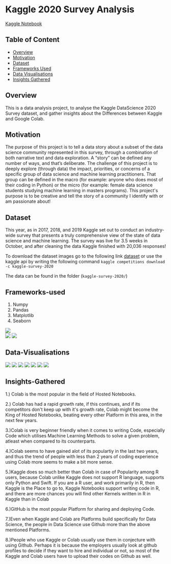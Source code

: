 # Kaggle 2020 Survey Analysis
[Kaggle Notebook](https://www.kaggle.com/adityajha1504/kaggle-vs-colab-clash-of-brothers)

## Table of Content 

* [Overview](#overview) 
* [Motivation](#motivation) 
* [Dataset](#dataset) 
* [Frameworks Used](#frameworks-used) 
* [Data Visualisations](#data-visualisations) 
* [Insights Gathered](#insights-gathered) 


## Overview 
This is a data analysis project, to analyse the Kaggle DataScience 2020 Survey dataset, and gather insights about the Differences between Kaggle and Google Colab. 

## Motivation 
The purpose of this project is to tell a data story about a subset of the data science community represented in this survey, through a combination of both narrative text and data exploration. A “story” can be defined any number of ways, and that’s deliberate. The challenge of this project is to deeply explore (through data) the impact, priorities, or concerns of a specific group of data science and machine learning practitioners. That group can be defined in the macro (for example: anyone who does most of their coding in Python) or the micro (for example: female data science students studying machine learning in masters programs). This project's purpose is to be creative and tell the story of a community I identify with or am passionate about! 

## Dataset 
This year, as in 2017, 2018, and 2019 Kaggle set out to conduct an industry-wide survey that presents a truly comprehensive view of the state of data science and machine learning. The survey was live for 3.5 weeks in October, and after cleaning the data Kaggle finished with 20,036 responses! 

To download the dataset images go to the following link [dataset](https://www.kaggle.com/c/kaggle-survey-2020/data) or use the kaggle api by writing the following command ``` kaggle competitions download -c kaggle-survey-2020 ``` 

The data can be found in the folder (`kaggle-survey-2020/`) 

## Frameworks-used 
1. Numpy
2. Pandas
3. Matplotlib
4. Seaborn 

![](https://forthebadge.com/images/badges/made-with-python.svg) <br> ![](https://d2h0cx97tjks2p.cloudfront.net/blogs/wp-content/uploads/sites/2/2019/07/matplotlib-520x152.png) ![](https://d2h0cx97tjks2p.cloudfront.net/blogs/wp-content/uploads/sites/2/2019/07/Seaborn-logo-300x181.png)
## Data-Visualisations
 ![](images/Plot1.png)
 ![](images/Plot2.png)
 ![](images/Plot3.png)
 ![](images/Plot4.png)
 ![](images/Plot5.png)
 ![](images/Plot6.png)
 ![](images/Plot7.png)

## Insights-Gathered

1.) Colab is the most popular in the field of Hosted Notebooks.

2.) Colab has had a rapid growth rate, if this continues, and if its competitors don't keep up with it's growth rate, Colab might become the King of Hosted Notebooks, beating every other Platform in this area, in the next few years.

3.)Colab is very beginner friendly when it comes to writing Code, especially Code which utilises Machine Learning Methods to solve a given problem, atleast when compared to its counterparts.

4.)Colab seems to have gained alot of its populartiy in the last two years, and thus the trend of people with less than 2 years of coding experience using Colab more seems to make a bit more sense.

5.)Kaggle does so much better than Colab in case of Popularity among R users, because Colab unlike Kaggle does not support R language, supports only Python and Swift. If you are a R user, and work primarily in R, then Kaggle is the Place to go to, Kaggle Notebooks support writing code in R, and there are more chances you will find other Kernels written in R in Kaggle than in Colab

6.)GitHub is the most popular Platform for sharing and deploying Code.

7.)Even when Kaggle and Colab are Platforms build specifically for Data Science, the people in Data Science use Github more than the above mentioned Platforms.

8.)People who use Kaggle or Colab usually use them in conjecture with using Github. Perhaps it is because the employers usually look at github profiles to decide if they want to hire and individual or not, so most of the Kaggle and Colab users have to upload their codes on Github as well.
